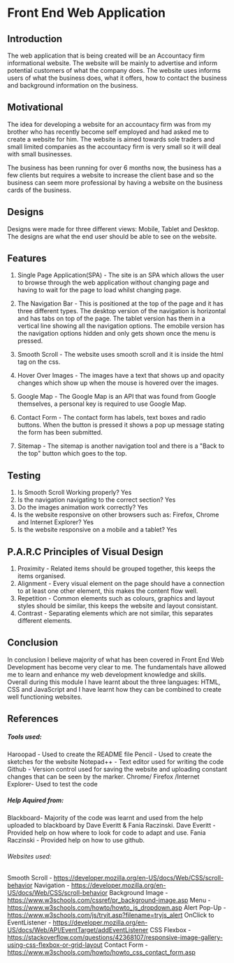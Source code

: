 # Front End Web Application

##  Introduction
The web application that is being created will be an Accountacy firm informational website. The website will be mainly to advertise and inform potential customers of what the company does. The website uses informs users of what the business does, what it offers, how to contact the business and background information on the business.

##  Motivational
The idea for developing a website for an accountacy firm was from my brother who has recently become self employed and had asked me to create a website for him. The website is aimed towards sole traders and small limited companies as the accountacy firm is very small so it will deal with small businesses.

The business has been running for over 6 months now, the business has a few clients but requires a website to increase the client base and so the business can seem more professional by having a website on the business cards of the business.

## Designs
Designs were made for three different views: Mobile, Tablet and Desktop. The designs are what the end user should be able to see on the website.

## Features
1. Single Page Application(SPA) - The site is an SPA which allows the user to browse through the web application without changing page and having to wait for the page to load whilst changing page.

2. The Navigation Bar - This is positioned at the top of the page and it has three different types. The desktop version of the navigation is horizontal and has tabs on top of the page. The tablet version has them in a vertical line showing all the navigation options. The emobile version has the navigation options hidden and only gets shown once the menu is pressed.

3. Smooth Scroll - The website uses smooth scroll  and it is inside the html tag on the css.

4. Hover Over Images - The images have a text that shows up and opacity changes which show up when the mouse is hovered over the images.

5. Google Map - The Google Map is an API that was found from Google themselves, a personal key is required to use Google Map.

6. Contact Form - The contact form has labels, text boxes and radio buttons. When the button is pressed it shows a pop up message stating the form has been submitted.

7. Sitemap - The sitemap is another navigation tool and there is a "Back to the top" button which goes to the top.

## Testing

1. Is Smooth Scroll Working properly?
	Yes
2. Is the navigation navigating to the correct section?
	Yes
3. Do the images animation work correctly?
	Yes
4. Is the website responsive on other browsers such as: Firefox, Chrome and Internet Explorer?
	Yes
5. Is the website responsive on a mobile and a tablet?
	Yes

## P.A.R.C Principles of Visual Design

1. Proximity - Related items should be grouped together, this keeps the items organised.
2. Alignment - Every visual element on the page should have a connection to at least one other element, this makes the content flow well.
3. Repetition - Common elements such as colours, graphics and layout styles should be similar, this keeps the website and layout consistant.
4. Contrast - Separating elements which are not similar, this separates different elements.

## Conclusion
In conclusion I believe majority of what has been covered in Front End Web Development has become very clear to me. The fundamentals have allowed me to learn and enhance my web development knowledge and skills. Overall during this module I have learnt about the three languages: HTML, CSS and JavaScript and I have learnt how they can be combined to create well functioning websites.

## References
##### Tools used:
Haroopad - Used to create the README file
Pencil - Used to create the sketches for the website
Notepad++ - Text editor used for writing the code
Github - Version control used for saving the website and uploading constant changes that can be seen by the marker.
Chrome/ Firefox /Internet Explorer- Used to test the code

##### Help Aquired from:
Blackboard- Majority of the code was learnt and used from the help uploaded to blackboard by Dave Everitt & Fania Raczinski.
Dave Everitt - Provided help on how where to look for code to adapt and use.
Fania Raczinski - Provided help on how to use github.

###### Websites used:
Smooth Scroll - https://developer.mozilla.org/en-US/docs/Web/CSS/scroll-behavior
Navigation - https://developer.mozilla.org/en-US/docs/Web/CSS/scroll-behavior
Background Image - https://www.w3schools.com/cssref/pr_background-image.asp
Menu - https://www.w3schools.com/howto/howto_js_dropdown.asp
Alert Pop-Up - https://www.w3schools.com/js/tryit.asp?filename=tryjs_alert
OnClick to EventListener - https://developer.mozilla.org/en-US/docs/Web/API/EventTarget/addEventListener
CSS Flexbox - https://stackoverflow.com/questions/42368107/responsive-image-gallery-using-css-flexbox-or-grid-layout
Contact Form - https://www.w3schools.com/howto/howto_css_contact_form.asp

